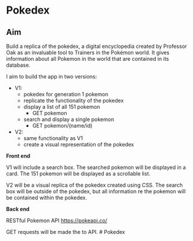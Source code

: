# Pokedex

## Aim
Build a replica of the pokedex, a digital encyclopedia created by Professor Oak as an invaluable tool to Trainers in the Pokémon world. It gives information about all Pokemon in the world that are contained in its database. 

I aim to build the app in two versions:
- V1:
  - pokedex for generation 1 pokemon
  - replicate the functionality of the pokedex
  - display a list of all 151 pokemon
    - GET pokemon
  - search and display a single pokemon
    - GET pokemon/(name/id)
- V2:
  - same functionality as V1
  - create a visual representation of the pokedex

**Front end**

V1 will include a search box. The searched pokemon will be displayed in a card. The 151 pokemon will be displayed as a scrollable list.

V2 will be a visual replica of the pokedex created using CSS. The search box will be outside of the pokedex, but all information re the pokemon will be contained within the pokedex. 

**Back end**

RESTful Pokemon API <https://pokeapi.co/>

GET requests will be made the to API. # Pokedex
